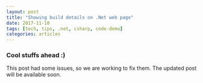 ```yaml
---
layout: post
title: "Showing build details on .Net web page"
date: 2017-11-10
tags: [tech, tips, .net, csharp, code-demo]
categories: articles
---
```


### Cool stuffs ahead :)

This post had some issues, so we are working to fix them. The updated post will be available soon.